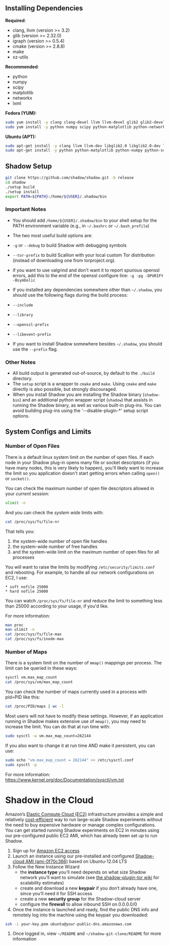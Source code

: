## Installing Dependencies

**Required**:
* clang, llvm (version >= 3.2)
* glib (version >= 2.32.0)
* igraph (version >= 0.5.4)
* cmake (version >= 2.8.8)
* make
* xz-utils

**Recommended**:
* python
* numpy
* scipy
* matplotlib
* networkx
* lxml

**Fedora (YUM):**

```bash
sudo yum install -y clang clang-devel llvm llvm-devel glib2 glib2-devel igraph igraph-devel cmake make xz
sudo yum install -y python numpy scipy python-matplotlib python-networkx python-lxml
```

**Ubuntu (APT):**

```bash
sudo apt-get install -y clang llvm llvm-dev libglib2.0 libglib2.0-dev libigraph0 libigraph0-dev cmake make xz-utils
sudo apt-get install -y python python-matplotlib python-numpy python-scipy python-networkx python-lxml
```

## Shadow Setup

```bash
git clone https://github.com/shadow/shadow.git -b release
cd shadow
./setup build
./setup install
export PATH=${PATH}:/home/${USER}/.shadow/bin
```

### Important Notes

+ You should add `/home/${USER}/.shadow/bin` to your shell setup for the PATH environment variable (e.g., in `~/.bashrc` or `~/.bash_profile`)

+ The two most useful build options are:  
 + `-g` or `--debug` to build Shadow with debugging symbols
 + `--tor-prefix` to build Scallion with your local custom Tor distribution (instead of downloading one from torproject.org).
 + if you want to use valgrind and don't want it to report spurious openssl errors, add this to the end of the openssl configure line: `-g -pg -DPURIFY -Bsymbolic`

+ If you installed any dependencies somewhere other than `~/.shadow`, you should use the following flags during the build process:
 + `--include`
 + `--library`
 + `--openssl-prefix`
 + `--libevent-prefix`

+ If you want to install Shadow somewhere besides `~/.shadow`, you should use the `--prefix` flag.

### Other Notes

+ All build output is generated out-of-source, by default to the `./build` directory.
+ The `setup` script is a wrapper to `cmake` and `make`. Using `cmake` and `make` directly is also possible, but strongly discouraged. 
+ When you install Shadow you are installing the Shadow binary (`shadow-bin`) and an additional python wrapper script (`shadow`) that assists in running the Shadow binary, as well as various built-in plug-ins. You can avoid building plug-ins using the '--disable-plugin-*' setup script options.

## System Configs and Limits

### Number of Open Files

There is a default linux system limit on the number of open files. If each node 
in your Shadow plug-in opens many file or socket descriptors (if you have many nodes, this is very likely to happen), you'll likely want to increase the limit so you application doesn't start getting errors when calling `open()` or `socket()`.

You can check the maximum number of open file descriptors allowed in your _current session_:
```bash
ulimit -n
```
And you can check the _system wide_ limits with:
```bash
cat /proc/sys/fs/file-nr
```
That tells you:
 1. the system-wide number of open file handles
 1. the system-wide number of free handles
 1. and the system-wide limit on the maximum number of open files for all processes

You will want to raise the limits by modifying `/etc/security/limits.conf` and rebooting.
For example, to handle all our network configurations on EC2, I use:
```
* soft nofile 25000
* hard nofile 25000
```
You can watch `/proc/sys/fs/file-nr` and reduce the limit to something less than 25000 according to your usage, if you'd like.

For more information:
```bash
man proc
man ulimit -n
cat /proc/sys/fs/file-max
cat /proc/sys/fs/inode-max
```

### Number of Maps

There is a system limit on the number of `mmap()` mappings per process. The limit can be queried in these ways:

```bash
sysctl vm.max_map_count
cat /proc/sys/vm/max_map_count
```

You can check the number of maps currently used in a process with pid=PID like this:

```bash
cat /proc/PID/maps | wc -l
```

Most users will not have to modify these settings. However, if an application running in Shadow makes extensive use of `mmap()`, you may need to increase the limit. You can do that at run time with:

```bash
sudo sysctl -w vm.max_map_count=262144
```

If you also want to change it at run time AND make it persistent, you can use:

```bash
sudo echo "vm.max_map_count = 262144" >> /etc/sysctl.conf
sudo sysctl -p
```

For more information:
https://www.kernel.org/doc/Documentation/sysctl/vm.txt

# Shadow in the Cloud

Amazon’s [Elastic Compute Cloud (EC2)](http://aws.amazon.com/ec2/) infrastructure provides a simple and relatively [cost-efficient](http://aws.amazon.com/ec2/#pricing) way to run large-scale Shadow experiments without the need to buy expensive hardware or manage complex configurations. You can get started running Shadow experiments on EC2 in minutes using our pre-configured public EC2 AMI, which has already been set up to run Shadow.

1. Sign up for [Amazon EC2 access](https://aws-portal.amazon.com/gp/aws/developer/registration)
1. Launch an instance using our pre-installed and configured [Shadow-cloud AMI (ami-0f70c366)](https://console.aws.amazon.com/ec2/home?region=us-east-1#launchAmi=ami-0f70c366) based on Ubuntu-12.04 LTS
1. Follow the New Instance Wizard
   + the **instance type** you’ll need depends on what size Shadow network you’ll want to simulate (see [the shadow-plugin-tor wiki](https://github.com/shadow/shadow-plugin-tor) for scalability estimates)
   + create and download a new **keypair** if you don’t already have one, since you’ll need it for SSH access
   + create a new **security group** for the Shadow-cloud server
   + configure the **firewall** to allow inbound SSH on 0.0.0.0/0
1. Once the instance is launched and ready, find the public DNS info and remotely log into the machine using the keypair you downloaded:
```bash
ssh -i your-key.pem ubuntu@your-public-dns.amazonaws.com
```
1. Once logged in, view `~/README` and `~/shadow-git-clone/README` for more information